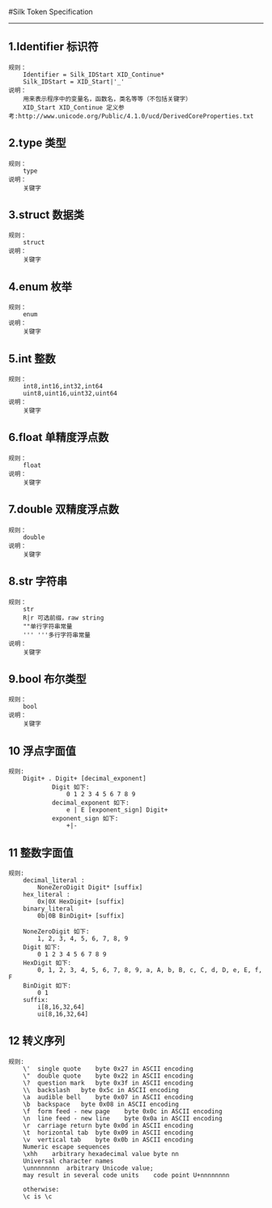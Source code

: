 #Silk Token Specification
***
## 1.Identifier 标识符
    规则：
        Identifier = Silk_IDStart XID_Continue*
        Silk_IDStart = XID_Start|'_'
    说明：
        用来表示程序中的变量名，函数名，类名等等（不包括关键字）
        XID_Start XID_Continue 定义参考:http://www.unicode.org/Public/4.1.0/ucd/DerivedCoreProperties.txt

## 2.type 类型
    规则：
        type
    说明：
        关键字

## 3.struct 数据类
    规则：
        struct
    说明：
        关键字
        
## 4.enum 枚举
    规则：
        enum
    说明：
        关键字

## 5.int 整数
    规则：
        int8,int16,int32,int64
        uint8,uint16,uint32,uint64
    说明：
        关键字

## 6.float 单精度浮点数
    规则：
        float
    说明：
        关键字
## 7.double 双精度浮点数
    规则：
        double
    说明：
        关键字
        
## 8.str 字符串
    规则：
        str
        R|r 可选前缀，raw string
        ""单行字符串常量
        ''' '''多行字符串常量
    说明：
        关键字

## 9.bool 布尔类型
    规则：
        bool
    说明：
        关键字

## 10 浮点字面值
    规则:
        Digit+ . Digit+ [decimal_exponent]
                Digit 如下:
                    0 1 2 3 4 5 6 7 8 9
                decimal_exponent 如下:
                    e | E [exponent_sign] Digit+
                exponent_sign 如下:
                    +|-

## 11 整数字面值
    规则:
        decimal_literal :
            NoneZeroDigit Digit* [suffix]
        hex_literal :
            0x|0X HexDigit+ [suffix]
        binary_literal
            0b|0B BinDigit+ [suffix]
        
        NoneZeroDigit 如下:
            1, 2, 3, 4, 5, 6, 7, 8, 9
        Digit 如下:
            0 1 2 3 4 5 6 7 8 9
        HexDigit 如下:
            0, 1, 2, 3, 4, 5, 6, 7, 8, 9, a, A, b, B, c, C, d, D, e, E, f, F
        BinDigit 如下:
            0 1
        suffix:
            i[8,16,32,64]
            ui[8,16,32,64]

## 12 转义序列
    规则:
        \'	single quote	byte 0x27 in ASCII encoding
        \"	double quote	byte 0x22 in ASCII encoding
        \?	question mark	byte 0x3f in ASCII encoding
        \\	backslash	byte 0x5c in ASCII encoding
        \a	audible bell	byte 0x07 in ASCII encoding
        \b	backspace	byte 0x08 in ASCII encoding
        \f	form feed - new page	byte 0x0c in ASCII encoding
        \n	line feed - new line	byte 0x0a in ASCII encoding
        \r	carriage return	byte 0x0d in ASCII encoding
        \t	horizontal tab	byte 0x09 in ASCII encoding
        \v	vertical tab	byte 0x0b in ASCII encoding
        Numeric escape sequences
        \xhh	arbitrary hexadecimal value	byte nn
        Universal character names
        \unnnnnnnn	arbitrary Unicode value; 
        may result in several code units	code point U+nnnnnnnn
        
        otherwise:
        \c is \c
